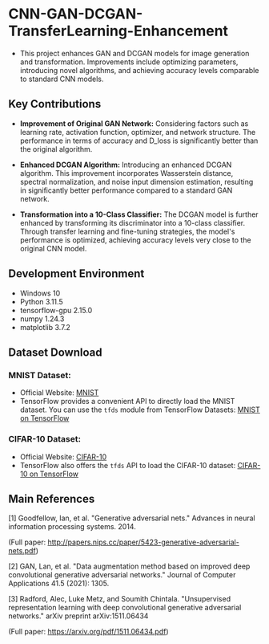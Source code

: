 # CNN-GAN-DCGAN-TransferLearning-Enhancement

* This project enhances GAN and DCGAN models for image generation and transformation. Improvements include optimizing parameters, introducing novel algorithms, and achieving accuracy levels comparable to standard CNN models.

## Key Contributions
* **Improvement of Original GAN Network:** Considering factors such as learning rate, activation function, optimizer, and network structure. The performance in terms of accuracy and D_loss is significantly better than the original algorithm.

* **Enhanced DCGAN Algorithm:** Introducing an enhanced DCGAN algorithm. This improvement incorporates Wasserstein distance, spectral normalization, and noise input dimension estimation, resulting in significantly better performance compared to a standard GAN network.

* **Transformation into a 10-Class Classifier:** The DCGAN model is further enhanced by transforming its discriminator into a 10-class classifier. Through transfer learning and fine-tuning strategies, the model's performance is optimized, achieving accuracy levels very close to the original CNN model.

## Development Environment

* Windows 10
* Python 3.11.5
* tensorflow-gpu 2.15.0
* numpy 1.24.3
* matplotlib 3.7.2

## Dataset Download
### MNIST Dataset:
- Official Website: [MNIST](http://yann.lecun.com/exdb/mnist/)
- TensorFlow provides a convenient API to directly load the MNIST dataset. You can use the `tfds` module from TensorFlow Datasets: [MNIST on TensorFlow](https://www.tensorflow.org/datasets/catalog/mnist)

### CIFAR-10 Dataset:
- Official Website: [CIFAR-10](https://www.cs.toronto.edu/~kriz/cifar.html)
- TensorFlow also offers the `tfds` API to load the CIFAR-10 dataset: [CIFAR-10 on TensorFlow](https://www.tensorflow.org/datasets/catalog/cifar10)
## Main References

[1] Goodfellow, Ian, et al. "Generative adversarial nets." Advances in neural information processing systems. 2014.

(Full paper: http://papers.nips.cc/paper/5423-generative-adversarial-nets.pdf)

[2] GAN, Lan, et al. "Data augmentation method based on improved deep convolutional generative adversarial networks." Journal of Computer Applications 41.5 (2021): 1305.

[3] Radford, Alec, Luke Metz, and Soumith Chintala. "Unsupervised representation learning with deep convolutional generative adversarial networks." arXiv preprint arXiv:1511.06434

(Full paper: https://arxiv.org/pdf/1511.06434.pdf)

